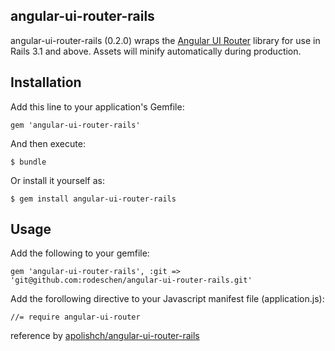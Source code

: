 ## angular-ui-router-rails
angular-ui-router-rails (0.2.0) wraps the [Angular UI Router](https://github.com/angular-ui/ui-router) library for use in Rails 3.1 and above. Assets will minify automatically during production.



## Installation

Add this line to your application's Gemfile:

    gem 'angular-ui-router-rails'

And then execute:

    $ bundle

Or install it yourself as:

    $ gem install angular-ui-router-rails


## Usage

Add the following to your gemfile:

    gem 'angular-ui-router-rails', :git => 'git@github.com:rodeschen/angular-ui-router-rails.git'

Add the forollowing directive to your Javascript manifest file (application.js):

    //= require angular-ui-router


reference by  [apolishch/angular-ui-router-rails](https://github.com/angular-ui/ui-router)
